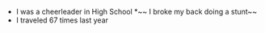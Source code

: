 * I was a cheerleader in High School
*~~ I broke my back doing a stunt~~
* I traveled 67 times last year
